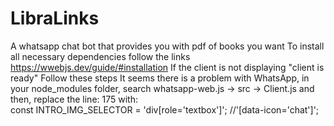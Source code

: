 # LibraLinks
A whatsapp chat bot that provides you with pdf of books you want
To install all necessary dependencies follow the links
https://wwebjs.dev/guide/#installation
If the client is not displaying "client is ready" Follow these steps
      It seems there is a problem with WhatsApp, in your node_modules folder, search
      whatsapp-web.js -> src -> Client.js
      and then, replace the line: 175 with:   
      const INTRO_IMG_SELECTOR = 'div[role=\'textbox\']'; //'[data-icon=\'chat\']';

